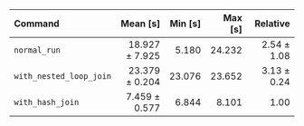 | Command | Mean [s] | Min [s] | Max [s] | Relative |
|:---|---:|---:|---:|---:|
| `normal_run` | 18.927 ± 7.925 | 5.180 | 24.232 | 2.54 ± 1.08 |
| `with_nested_loop_join` | 23.379 ± 0.204 | 23.076 | 23.652 | 3.13 ± 0.24 |
| `with_hash_join` | 7.459 ± 0.577 | 6.844 | 8.101 | 1.00 |
